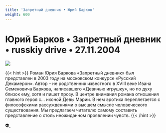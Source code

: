 ```yaml
---
title: 'Запретный дневник • Юрий Барков'
weight: 600
---
```


# Юрий Барков • **Запретный дневник** • russkiy drive • 27.11.2004

![](/img/zapretdnevniki.gif)

{{< hint >}}
Роман Юрия Баркова «Запретный дневник» был представлен в 2003 году на московском конкурсе «Русский Декамерон». Автор – не родственник известного в XVIII веке Ивана Семеновича Баркова, написавшего «Девичью игрушку», но по духу близок ему, хотя и пишет прозу. В центре внимания романа отношения главного героя с… иконой Девы Марии. В нем эротика переплетается с философскими рассуждениями о высшем смысле человеческого существования. Мы предлагаем читателю самому составить представление о столь неожиданном проявлении чувств.
{{< /hint >}}

👽[ ](http://flibusta.is/b/247020)